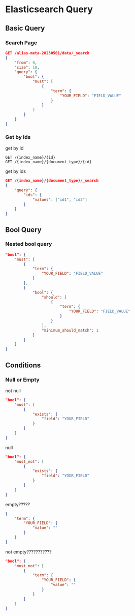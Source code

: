 # Elasticsearch Query

## Basic Query

### Search Page

```json
GET /alias-meta-20230501/data/_search
{
    "from": 0,
    "size": 10,
    "query": {
        "bool": {
            "must": [
                {
                    "term": {
                        "YOUR_FIELD": "FIELD_VALUE"
                    }
                }   
            ]
        }
    }
}
```

### Get by Ids

get by id

```
GET /{index_name}/{id}
GET /{index_name}/{document_type}/{id}
```

get by ids

```json
GET /{index_name}/{document_type}/_search
{
    "query": {
        "ids": {
            "values": ["id1", "id2"]
        }
    }
}
```



## Bool Query

### Nested bool query

```json
"bool": {
    "must": [
        {
            "term": {
                "YOUR_FIELD": "FIELD_VALUE"
            }
        },
        {
            "bool": {
                "should": [
                    {
                        "term": {
                            "YOUR_FIELD": "FIELD_VALUE"
                        }
                    }
                ],
                "minimum_should_match": 1
            }
        }
    ]
}
```

## Conditions

### Null or Empty

not null

```json
"bool": {
    "must": [
        {
            "exists": {
                "field": "YOUR_FIELD"
            }
        }
    ]
}
```

null

```json
"bool": {
    "must_not": [
        {
            "exists": {
                "field": "YOUR_FIELD"
            }
        }    
    ]
}
```

empty?????

```json
{
    "term": {
        "YOUR_FIELD": {
            "value": ""
        }
    }
}
```

not empty???????????

```json
"bool": {
    "must_not": [
        {
            "term": {
                "YOUR_FIELD": {
                    "value": ""
                }
            }
        }  
    ]
}
```

